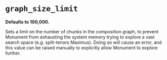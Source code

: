 # `graph_size_limit`

**Defaults to 100,000.**

Sets a limit on the number of chunks in the composition graph, to prevent Monument from exhausting
the system memory trying to explore a vast search space (e.g. split-tenors Maximus).  Doing so will
cause an error, and this value can be raised manually to explicitly allow Monument to explore
further.

